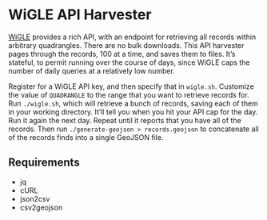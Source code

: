 # WiGLE API Harvester

[WiGLE](https://wigle.net/) provides a rich API, with an endpoint for retrieving all records within arbitrary quadrangles. There are no bulk downloads. This API harvester pages through the records, 100 at a time, and saves them to files. It’s stateful, to permit running over the course of days, since WiGLE caps the number of daily queries at a relatively low number.

Register for a WiGLE API key, and then specify that in `wigle.sh`. Customize the value of `QUADRANGLE` to the range that you want to retrieve records for. Run `./wigle.sh`, which will retrieve a bunch of records, saving each of them in your working directory. It’ll tell you when you hit your API cap for the day. Run it again the next day. Repeat until it reports that you have all of the records. Then run `./generate-geojson > records.geojson` to concatenate all of the records finds into a single GeoJSON file.

## Requirements
* jq
* cURL
* json2csv
* csv2geojson
